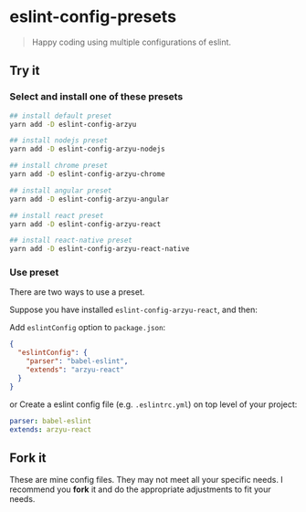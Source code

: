 # eslint-config-presets

> Happy coding using multiple configurations of eslint.

## Try it

### Select and install one of these presets

```bash
## install default preset
yarn add -D eslint-config-arzyu

## install nodejs preset
yarn add -D eslint-config-arzyu-nodejs

## install chrome preset
yarn add -D eslint-config-arzyu-chrome

## install angular preset
yarn add -D eslint-config-arzyu-angular

## install react preset
yarn add -D eslint-config-arzyu-react

## install react-native preset
yarn add -D eslint-config-arzyu-react-native
```

### Use preset

There are two ways to use a preset.

Suppose you have installed `eslint-config-arzyu-react`, and then:

Add `eslintConfig` option to `package.json`:

```json
{
  "eslintConfig": {
    "parser": "babel-eslint",
    "extends": "arzyu-react"
  }
}
```

or Create a eslint config file (e.g. `.eslintrc.yml`) on top level of your project:

```yaml
parser: babel-eslint
extends: arzyu-react
```

## Fork it

These are mine config files. They may not meet all your specific needs.
I recommend you **fork** it and do the appropriate adjustments to fit your needs.
